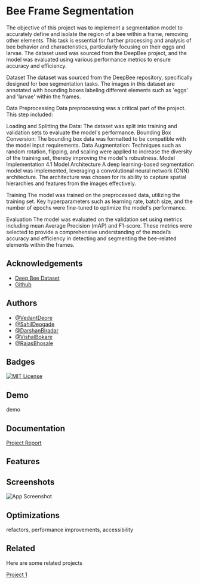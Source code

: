 
# Bee Frame Segmentation

The objective of this project was to implement a segmentation model to accurately define and isolate the region of a bee within a frame, removing other elements. This task is essential for further processing and analysis of bee behavior and characteristics, particularly focusing on their eggs and larvae. The dataset used was sourced from the DeepBee project, and the model was evaluated using various performance metrics to ensure accuracy and efficiency.

Dataset
The dataset was sourced from the DeepBee repository, specifically designed for bee segmentation tasks. The images in this dataset are annotated with bounding boxes labeling different elements such as 'eggs' and 'larvae' within the frames.

 Data Preprocessing
Data preprocessing was a critical part of the project. This step included:

Loading and Splitting the Data: The dataset was split into training and validation sets to evaluate the model's performance.
Bounding Box Conversion: The bounding box data was formatted to be compatible with the model input requirements.
Data Augmentation: Techniques such as random rotation, flipping, and scaling were applied to increase the diversity of the training set, thereby improving the model's robustness.
 Model Implementation
4.1 Model Architecture
A deep learning-based segmentation model was implemented, leveraging a convolutional neural network (CNN) architecture. The architecture was chosen for its ability to capture spatial hierarchies and features from the images effectively.

 Training
The model was trained on the preprocessed data, utilizing the training set. Key hyperparameters such as learning rate, batch size, and the number of epochs were fine-tuned to optimize the model's performance.

 Evaluation
The model was evaluated on the validation set using metrics including mean Average Precision (mAP) and F1-score. These metrics were selected to provide a comprehensive understanding of the model’s accuracy and efficiency in detecting and segmenting the bee-related elements within the frames.

## Acknowledgements

 - [Deep Bee Dataset](https://github.com/avsthiago/deepbee-source/tree/release-0.1/src/data/resources)
 - [Github](https://github.com/VedantDeore/BeeFrameSegmentation)

## Authors

- [@VedantDeore](https://github.com/VedantDeore)
- [@SahilDeogade](https://github.com/Sahildeogade03)
- [@DarshanBiradar](https://github.com/darshannbiradar)
- [@VishalBokare](https://github.com/Vishalbokare45)
- [@RajasBhosale](https://github.com)





## Badges



[![MIT License](https://img.shields.io/badge/License-MIT-green.svg)](https://choosealicense.com/licenses/mit/)





## Demo

 demo


## Documentation

[Project Report](https://docs.google.com/document/d/1PrZ0mt_gCCAt2bUbitIx18vRP6i9UCzT/edit?usp=drive_link&ouid=113719066612185762728&rtpof=true&sd=true)


## Features




## Screenshots

![App Screenshot](https://via.placeholder.com/468x300?text=App+Screenshot)


## Optimizations

 refactors, performance improvements, accessibility


## Related

Here are some related projects

[Project 1](https://github.com/matiassingers/awesome-readme)

